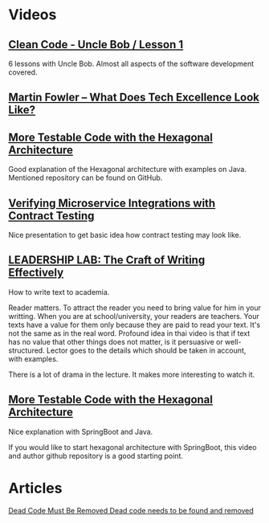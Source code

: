 # Videos

## [Clean Code - Uncle Bob / Lesson 1](https://www.youtube.com/watch?v=7EmboKQH8lM)
6 lessons with Uncle Bob. Almost all aspects of the software development covered.

## [Martin Fowler – What Does Tech Excellence Look Like? ](https://www.youtube.com/watch?v=Avs70dZ3Vlk)

## [More Testable Code with the Hexagonal Architecture](https://www.youtube.com/watch?v=ujb_O6myknY)
Good explanation of the Hexagonal architecture with examples on Java. Mentioned repository can be found on GitHub.   

## [Verifying Microservice Integrations with Contract Testing](https://www.youtube.com/watch?v=-6x6XBDf9sQ)
Nice presentation to get basic idea how contract testing may look like.

## [LEADERSHIP LAB: The Craft of Writing Effectively](https://www.youtube.com/watch?v=vtIzMaLkCaM)
How to write text to academia.

Reader matters. To attract the reader you need to bring value for him in your writting.
When you are at school/university, your readers are teachers. 
Your texts have a value for them only because they are paid to read your text. 
It's not the same as in the real word. 
Profound idea in thai video is that if text has no value that other things does not matter, is it persuasive or well-structured.
Lector goes to the details which should be taken in account, with examples.

There is a lot of drama in the lecture. It makes more interesting to watch it.

## [More Testable Code with the Hexagonal Architecture](https://www.youtube.com/watch?v=ujb_O6myknY)
Nice explanation with SpringBoot and Java.

If you would like to start hexagonal architecture with SpringBoot,
this video and author github repository is a good starting point.


# Articles
[Dead Code Must Be Removed Dead code needs to be found and removed](https://www.infoq.com/news/2017/02/dead-code/)